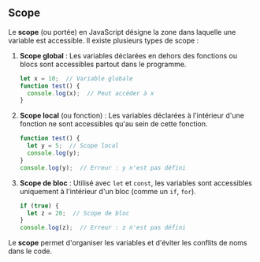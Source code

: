 ## Scope

Le **scope** (ou portée) en JavaScript désigne la zone dans laquelle une variable est accessible. Il existe plusieurs types de scope :

1. **Scope global** : Les variables déclarées en dehors des fonctions ou blocs sont accessibles partout dans le programme.

   ```javascript
   let x = 10;  // Variable globale
   function test() {
     console.log(x);  // Peut accéder à x
   }
   ```

2. **Scope local** (ou fonction) : Les variables déclarées à l'intérieur d'une fonction ne sont accessibles qu'au sein de cette fonction.

   ```javascript
   function test() {
     let y = 5;  // Scope local
     console.log(y);
   }
   console.log(y);  // Erreur : y n'est pas défini
   ```

3. **Scope de bloc** : Utilisé avec `let` et `const`, les variables sont accessibles uniquement à l'intérieur d'un bloc (comme un `if`, `for`).

   ```javascript
   if (true) {
     let z = 20;  // Scope de bloc
   }
   console.log(z);  // Erreur : z n'est pas défini
   ```

Le **scope** permet d'organiser les variables et d'éviter les conflits de noms dans le code.